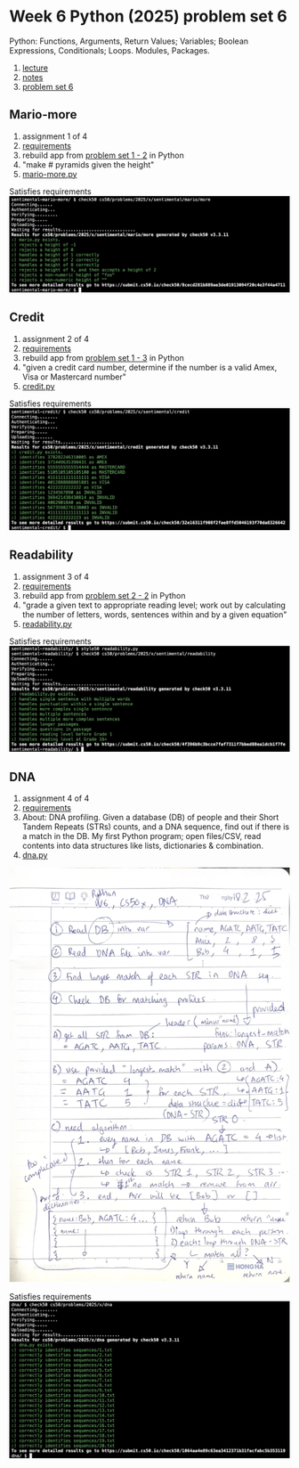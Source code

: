 # Week 6 Python (2025) problem set 6

Python: Functions, Arguments, Return Values; Variables; Boolean Expressions, Conditionals; Loops. Modules, Packages.

1. [lecture](https://cs50.harvard.edu/x/2025/weeks/6/)
2. [notes](https://cs50.harvard.edu/x/2025/notes/6/)
3. [problem set 6](https://cs50.harvard.edu/x/2025/psets/6/)

## Mario-more

1. assignment 1 of 4
2. [requirements](https://cs50.harvard.edu/x/2025/psets/6/mario/more/)
3. rebuild app from [problem set 1 - 2](https://github.com/bot19/CS50x-harvardx-CS-intro/tree/main/Week%201%20-%20C#mario) in Python
4. "make # pyramids given the height"
5. [mario-more.py](./mario-more.py)

Satisfies requirements
![Satisfies requirements](./mario-more-check-passed.jpg)

## Credit

1. assignment 2 of 4
2. [requirements](https://cs50.harvard.edu/x/2025/psets/6/credit/)
3. rebuild app from [problem set 1 - 3](https://github.com/bot19/CS50x-harvardx-CS-intro/tree/main/Week%201%20-%20C#credit) in Python
4. "given a credit card number, determine if the number is a valid Amex, Visa or Mastercard number"
5. [credit.py](./credit.py)

Satisfies requirements
![Satisfies requirements](./credit-check-passed.jpg)

## Readability

1. assignment 3 of 4
2. [requirements](https://cs50.harvard.edu/x/2025/psets/6/readability/)
3. rebuild app from [problem set 2 - 2](https://github.com/bot19/CS50x-harvardx-CS-intro/tree/main/Week%202%20-%20Arrays#readability) in Python
4. "grade a given text to appropriate reading level; work out by calculating the number of letters, words, sentences within and by a given equation"
5. [readability.py](./readability.py)

Satisfies requirements
![Satisfies requirements](./readablity-check-passed.jpg)

## DNA

1. assignment 4 of 4
2. [requirements](https://cs50.harvard.edu/x/2025/psets/6/dna/)
3. About: DNA profiling. Given a database (DB) of people and their Short Tandem Repeats (STRs) counts, and a DNA sequence, find out if there is a match in the DB. My first Python program; open files/CSV, read contents into data structures like lists, dictionaries & combination.
4. [dna.py](./dna.py)

![dna-working.jpg](./dna-working.jpg)

Satisfies requirements
![Satisfies requirements](./dna-check-passed.jpg)
